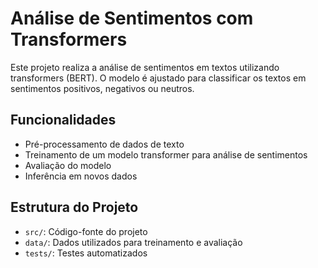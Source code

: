 # Análise de Sentimentos com Transformers

Este projeto realiza a análise de sentimentos em textos utilizando transformers (BERT). O modelo é ajustado para classificar os textos em sentimentos positivos, negativos ou neutros.

## Funcionalidades
- Pré-processamento de dados de texto
- Treinamento de um modelo transformer para análise de sentimentos
- Avaliação do modelo
- Inferência em novos dados

## Estrutura do Projeto
- `src/`: Código-fonte do projeto
- `data/`: Dados utilizados para treinamento e avaliação
- `tests/`: Testes automatizados

